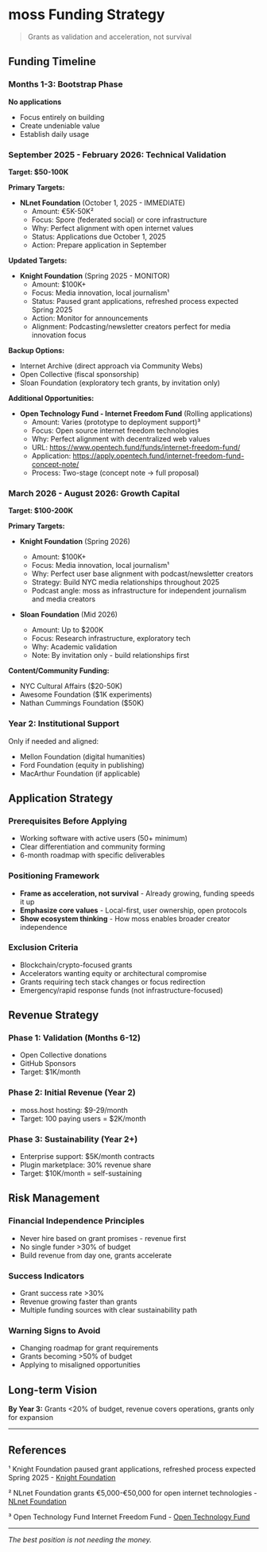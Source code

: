 # moss Funding Strategy

> Grants as validation and acceleration, not survival

## Funding Timeline

### Months 1-3: Bootstrap Phase

**No applications**

- Focus entirely on building
- Create undeniable value
- Establish daily usage

### September 2025 - February 2026: Technical Validation

**Target: $50-100K**

**Primary Targets:**

- **NLnet Foundation** (October 1, 2025 - IMMEDIATE)
  - Amount: €5K-50K²
  - Focus: Spore (federated social) or core infrastructure
  - Why: Perfect alignment with open internet values
  - Status: Applications due October 1, 2025
  - Action: Prepare application in September

**Updated Targets:**

- **Knight Foundation** (Spring 2025 - MONITOR)
  - Amount: $100K+
  - Focus: Media innovation, local journalism¹
  - Status: Paused grant applications, refreshed process expected Spring 2025
  - Action: Monitor for announcements
  - Alignment: Podcasting/newsletter creators perfect for media innovation focus

**Backup Options:**

- Internet Archive (direct approach via Community Webs)
- Open Collective (fiscal sponsorship)
- Sloan Foundation (exploratory tech grants, by invitation only)

**Additional Opportunities:**

- **Open Technology Fund - Internet Freedom Fund** (Rolling applications)
  - Amount: Varies (prototype to deployment support)³
  - Focus: Open source internet freedom technologies
  - Why: Perfect alignment with decentralized web values
  - URL: https://www.opentech.fund/funds/internet-freedom-fund/
  - Application: https://apply.opentech.fund/internet-freedom-fund-concept-note/
  - Process: Two-stage (concept note → full proposal)

### March 2026 - August 2026: Growth Capital

**Target: $100-200K**

**Primary Targets:**

- **Knight Foundation** (Spring 2026)

  - Amount: $100K+
  - Focus: Media innovation, local journalism¹
  - Why: Perfect user base alignment with podcast/newsletter creators
  - Strategy: Build NYC media relationships throughout 2025
  - Podcast angle: moss as infrastructure for independent journalism and media creators

- **Sloan Foundation** (Mid 2026)
  - Amount: Up to $200K
  - Focus: Research infrastructure, exploratory tech
  - Why: Academic validation
  - Note: By invitation only - build relationships first

**Content/Community Funding:**

- NYC Cultural Affairs ($20-50K)
- Awesome Foundation ($1K experiments)
- Nathan Cummings Foundation ($50K)

### Year 2: Institutional Support

Only if needed and aligned:

- Mellon Foundation (digital humanities)
- Ford Foundation (equity in publishing)
- MacArthur Foundation (if applicable)

## Application Strategy

### Prerequisites Before Applying
- Working software with active users (50+ minimum)
- Clear differentiation and community forming
- 6-month roadmap with specific deliverables

### Positioning Framework
- **Frame as acceleration, not survival** - Already growing, funding speeds it up
- **Emphasize core values** - Local-first, user ownership, open protocols
- **Show ecosystem thinking** - How moss enables broader creator independence

### Exclusion Criteria
- Blockchain/crypto-focused grants
- Accelerators wanting equity or architectural compromise
- Grants requiring tech stack changes or focus redirection
- Emergency/rapid response funds (not infrastructure-focused)

## Revenue Strategy

### Phase 1: Validation (Months 6-12)

- Open Collective donations
- GitHub Sponsors
- Target: $1K/month

### Phase 2: Initial Revenue (Year 2)

- moss.host hosting: $9-29/month
- Target: 100 paying users = $2K/month

### Phase 3: Sustainability (Year 2+)

- Enterprise support: $5K/month contracts
- Plugin marketplace: 30% revenue share
- Target: $10K/month = self-sustaining

## Risk Management

### Financial Independence Principles
- Never hire based on grant promises - revenue first
- No single funder >30% of budget
- Build revenue from day one, grants accelerate

### Success Indicators
- Grant success rate >30% 
- Revenue growing faster than grants
- Multiple funding sources with clear sustainability path

### Warning Signs to Avoid
- Changing roadmap for grant requirements
- Grants becoming >50% of budget
- Applying to misaligned opportunities

## Long-term Vision

**By Year 3:** Grants <20% of budget, revenue covers operations, grants only for expansion

---

## References

¹ Knight Foundation paused grant applications, refreshed process expected Spring 2025 - [Knight Foundation](https://knightfoundation.org/grants/)

² NLnet Foundation grants €5,000-€50,000 for open internet technologies - [NLnet Foundation](https://nlnet.nl/funding.html)

³ Open Technology Fund Internet Freedom Fund - [Open Technology Fund](https://www.opentech.fund/funds/internet-freedom-fund/)

---

_The best position is not needing the money._

